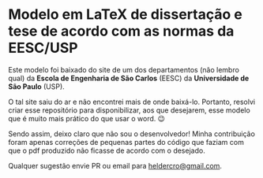 # Modelo em LaTeX de dissertação e tese de acordo com as normas da EESC/USP

Este modelo foi baixado do site de um dos departamentos (não lembro  qual) da 
**Escola de Engenharia de São Carlos** (EESC) da **Universidade de São Paulo** (USP).

O tal site saiu do ar e não encontrei mais de onde baixá-lo. Portanto, resolvi
criar esse repositório para disponibilizar, aos que desejarem, esse modelo que 
é muito mais prático do que usar o word. :wink:

Sendo assim, deixo claro que não sou o desenvolvedor! Minha contribuição foram
apenas correções de pequenas partes do código que faziam com que o pdf produzido
não ficasse de acordo com o desejado.

Qualquer sugestão envie PR ou email para heldercro@gmail.com.